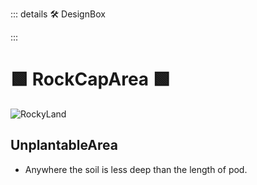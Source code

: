 ::: details 🛠 DesignBox



:::

# 🟩  <eco>RockCapArea</eco> 🟩

![RockyLand](/Eco/RockyLand.png)

## UnplantableArea

- Anywhere the soil is less deep than the length of pod.